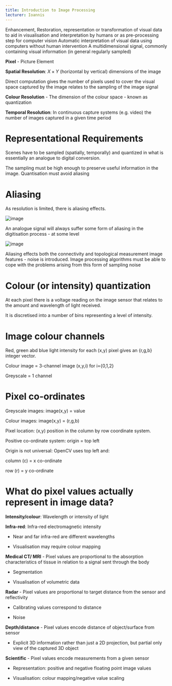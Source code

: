 ```yaml
---
title: Introduction to Image Processing
lecturer: Ioannis
---
```


<Definition name="Assistive Imaging">
Enhancement, Restoration, representation or transformation of visual data to aid in visualisation and interpretation by humans or as pre-processing step for computer vision  
</Definition>

<Definition name="Computer Vision">
Automatic interpretation of visual data using computers without human intervention  
</Definition>

<Definition name="Image">
A multidimensional signal, commonly containing visual information (in general regularly sampled)  
</Definition>

**Pixel** - Picture Element

**Spatial Resolution**: $X\times Y$ (horizontal by vertical) dimensions
of the image

Direct computation gives the number of pixels used to cover the visual
space captured by the image relates to the sampling of the image signal

**Colour Resolution** - The dimension of the colour space - known as
quantization

**Temporal Resolution**: In continuous capture systems (e.g. video) the
number of images captured in a given time period

# Representational Requirements

Scenes have to be sampled (spatially, temporally) and quantized in what
is essentially an analogue to digital conversion.

The sampling must be high enough to preserve useful information in the
image. Quantisation must avoid aliasing

# Aliasing

As resolution is limited, there is aliasing effects.

![image](/img/Year_2/Software_Methodologies/Image_Processing/Introduction/Aliasing.webp)

An analogue signal will always suffer some form of aliasing in the
digitisation process - at some level

![image](/img/Year_2/Software_Methodologies/Image_Processing/Introduction/Aliasing1.webp)

Aliasing effects both the connectivity and topological measurement image
features - noise is introduced. Image processing algorithms must be able
to cope with the problems arising from this form of sampling noise

# Colour (or intensity) quantization

At each pixel there is a voltage reading on the image sensor that
relates to the amount and wavelength of light received.

It is discretised into a number of bins representing a level of
intensity.

# Image colour channels

Red, green abd blue light intensity for each (x,y) pixel gives an
{r,g,b} integer vector.

Colour image = 3-channel image (x,y,i) for i={0,1,2}

Greyscale = 1 channel

# Pixel co-ordinates

Greyscale images: image(x,y) = value

Colour images: image(x,y) = (r,g,b)

Pixel location: (x,y) position in the column by row coordinate system.

Positive co-ordinate system: origin = top left

Origin is not universal: OpenCV uses top left and:

column (c) = x co-ordinate

row (r) = y co-ordinate

# What do pixel values actually represent in image data?

**Intensity/colour**: Wavelength or intensity of light

**Infra-red**: Infra-red electromagnetic intensity

-   Near and far infra-red are different wavelengths

-   Visualisation may require colour mapping

**Medical CT/ MRI** - Pixel values are proportional to the absorption
characteristics of tissue in relation to a signal sent through the body

-   Segmentation

-   Visualisation of volumetric data

**Radar** - Pixel values are proportional to target distance from the
sensor and reflectivity

-   Calibrating values correspond to distance

-   Noise

**Depth/distance** - Pixel values encode distance of object/surface from
sensor

-   Explicit 3D information rather than just a 2D projection, but
    partial only view of the captured 3D object

**Scientific** - Pixel values encode measurements from a given sensor

-   Representation: positive and negative floating point image values

-   Visualisation: colour mapping/negative value scaling
